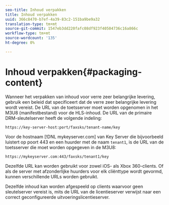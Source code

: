 ```yaml
---
seo-title: Inhoud verpakken
title: Inhoud verpakken
uuid: 366c8470-b7ef-4a39-83c2-151ba9be9a32
translation-type: tm+mt
source-git-commit: 1547eb3dd220fafc08df923f40504736c16a866c
workflow-type: tm+mt
source-wordcount: '135'
ht-degree: 0%

---
```



# Inhoud verpakken{#packaging-content}

Wanneer het verpakken van inhoud voor verre zeer belangrijke levering, gebruik een beleid dat specificeert dat de verre zeer belangrijke levering wordt vereist. De URL van de toetsserver moet worden opgenomen in het M3U8 (manifestbestand) voor de HLS-inhoud. De URL van de primaire DRM-sleutelserver heeft de volgende indeling:

```
https://key-server-host:port/faxsks/tenant-name/key
```

Voor de hostnaam [!DNL mykeyserver.com] van Key Server die bijvoorbeeld luistert op poort 443 en een huurder met de naam `tenant1`, is de URL van de toetsserver die moet worden opgegeven in de M3U8:

```
https://mykeyserver.com:443/faxsks/tenant1/key
```

Dezelfde URL kan worden gebruikt voor zowel iOS- als Xbox 360-clients. Of als de server met afzonderlijke huurders voor elk cliënttype wordt gevormd, kunnen verschillende URLs worden gebruikt.

Dezelfde inhoud kan worden afgespeeld op clients waarvoor geen sleutelserver vereist is, mits de URL van de licentieserver verwijst naar een correct geconfigureerde uitvoeringslicentieserver.
